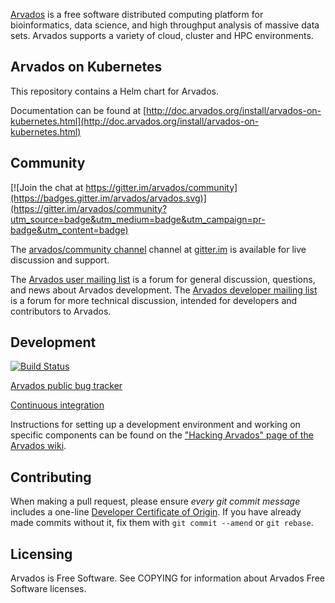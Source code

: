 [comment]: # (Copyright © The Arvados Authors. All rights reserved.)
[comment]: # ()
[comment]: # (SPDX-License-Identifier: CC-BY-SA-3.0)

[Arvados](https://arvados.org) is a free software distributed computing platform
for bioinformatics, data science, and high throughput analysis of massive data
sets. Arvados supports a variety of cloud, cluster and HPC environments.

## Arvados on Kubernetes

This repository contains a Helm chart for Arvados.

Documentation can be found at [http://doc.arvados.org/install/arvados-on-kubernetes.html](http://doc.arvados.org/install/arvados-on-kubernetes.html)

## Community

[![Join the chat at https://gitter.im/arvados/community](https://badges.gitter.im/arvados/arvados.svg)](https://gitter.im/arvados/community?utm_source=badge&utm_medium=badge&utm_campaign=pr-badge&utm_content=badge)

The [arvados/community channel](https://gitter.im/arvados/community)
channel at [gitter.im](https://gitter.im) is available for live
discussion and support.

The
[Arvados user mailing list](http://lists.arvados.org/mailman/listinfo/arvados)
is a forum for general discussion, questions, and news about Arvados
development.  The
[Arvados developer mailing list](http://lists.arvados.org/mailman/listinfo/arvados-dev)
is a forum for more technical discussion, intended for developers and
contributors to Arvados.

## Development

[![Build Status](https://ci.arvados.org/buildStatus/icon?job=run-tests)](https://ci.arvados.org/job/run-tests/)

[Arvados public bug tracker](https://dev.arvados.org/projects/arvados/issues)

[Continuous integration](https://ci.arvados.org/)

Instructions for setting up a development environment and working on specific
components can be found on the
["Hacking Arvados" page of the Arvados wiki](https://dev.arvados.org/projects/arvados/wiki/Hacking).

## Contributing

When making a pull request, please ensure *every git commit message* includes a one-line [Developer Certificate of Origin](https://dev.arvados.org/projects/arvados/wiki/Developer_Certificate_Of_Origin). If you have already made commits without it, fix them with `git commit --amend` or `git rebase`.

## Licensing

Arvados is Free Software. See COPYING for information about Arvados Free
Software licenses.
